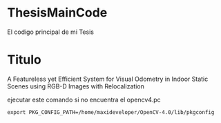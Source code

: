 # ThesisMainCode

El codigo principal de mi Tesis

# Titulo

A Featureless yet Efficient System for Visual Odometry in Indoor Static Scenes using RGB-D Images with Relocalization

ejecutar este comando si no encuentra el opencv4.pc

    export PKG_CONFIG_PATH=/home/maxideveloper/OpenCV-4.0/lib/pkgconfig
